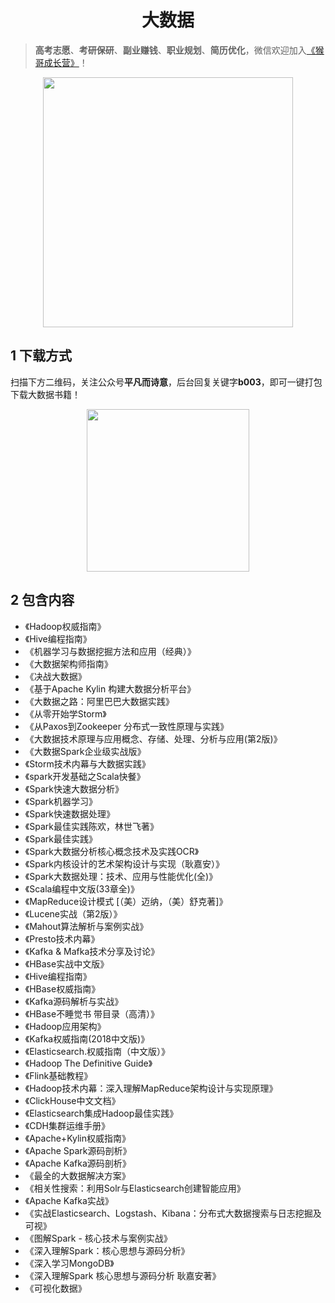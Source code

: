 <h1 align="center">大数据</h1>

> **高考志愿**、**考研保研**、**副业赚钱**、**职业规划**、**简历优化**，微信欢迎加入[《猴哥成长营》](https://www.yuque.com/jackpop/ulig5a/srnochggbsa2eltw?singleDoc#)！

<p align="center">
    <img src="https://s11.ax1x.com/2023/12/23/pi7qxU0.md.jpg" height="400"></img>
</p>

## 1 下载方式

扫描下方二维码，关注公众号**平凡而诗意**，后台回复关键字**b003**，即可一键打包下载大数据书籍！

<p align="center">
    <img src="https://s1.ax1x.com/2022/07/10/jsCAdH.jpg" width="260" height="260"></img>
</p>

## 2 包含内容

- 《Hadoop权威指南》
- 《Hive编程指南》 
- 《机器学习与数据挖掘方法和应用（经典）》 
- 《大数据架构师指南》 
- 《决战大数据》 
- 《基于Apache Kylin 构建大数据分析平台》 
- 《大数据之路：阿里巴巴大数据实践》 
- 《从零开始学Storm》 
- 《从Paxos到Zookeeper  分布式一致性原理与实践》 
- 《大数据技术原理与应用概念、存储、处理、分析与应用(第2版)》 
- 《大数据Spark企业级实战版》 
- 《Storm技术内幕与大数据实践》 
- 《spark开发基础之Scala快餐》 
- 《Spark快速大数据分析》 
- 《Spark机器学习》 
- 《Spark快速数据处理》 
- 《Spark最佳实践陈欢，林世飞著》 
- 《Spark最佳实践》 
- 《Spark大数据分析核心概念技术及实践OCR》 
- 《Spark内核设计的艺术架构设计与实现（耿嘉安）》 
- 《Spark大数据处理：技术、应用与性能优化(全)》
- 《Scala编程中文版(33章全)》 
- 《MapReduce设计模式 [（美）迈纳，（美）舒克著]》 
- 《Lucene实战（第2版）》 
- 《Mahout算法解析与案例实战》 
- 《Presto技术内幕》 
- 《Kafka & Mafka技术分享及讨论》 
- 《HBase实战中文版》 
- 《Hive编程指南》 
- 《HBase权威指南》 
- 《Kafka源码解析与实战》
- 《HBase不睡觉书 带目录（高清）》 
- 《Hadoop应用架构》 
- 《Kafka权威指南(2018中文版)》 
- 《Elasticsearch.权威指南（中文版）》 
- 《Hadoop The Definitive Guide》 
- 《Flink基础教程》
- 《Hadoop技术内幕：深入理解MapReduce架构设计与实现原理》
- 《ClickHouse中文文档》 
- 《Elasticsearch集成Hadoop最佳实践》
- 《CDH集群运维手册》 
- 《Apache+Kylin权威指南》 
- 《Apache Spark源码剖析》 
- 《Apache Kafka源码剖析》 
- 《最全的大数据解决方案》 
- 《相关性搜索：利用Solr与Elasticsearch创建智能应用》
- 《Apache Kafka实战》 
- 《实战Elasticsearch、Logstash、Kibana：分布式大数据搜索与日志挖掘及可视》
- 《图解Spark  -  核心技术与案例实战》
- 《深入理解Spark：核心思想与源码分析》 
- 《深入学习MongoDB》 
- 《深入理解Spark 核心思想与源码分析 耿嘉安著》 
- 《可视化数据》 